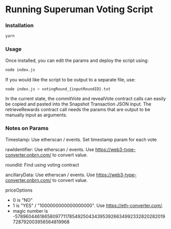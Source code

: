 # Running Superuman Voting Script

### Installation

```bash
yarn
```

### Usage

Once installed, you can edit the params and deploy the script using:

```bash
node index.js
```

If you would like the script to be output to a separate file, use:

```bash
node index.js > votingRound_{inputRoundID}.txt
```

In the current state, the commitVote and revealVote contract calls can easily be copied and pasted into the Snapshot Transaction JSON input. The retrieveRewards contract call needs the params that are output to be manually input as arguments.

### Notes on Params

Timestamp: Use etherscan / events. Set timestamp param for each vote

rawIdentifier: Use etherscan / events. Use https://web3-type-converter.onbrn.com/ to convert value.

roundId: Find using voting contract

ancillaryData: Use etherscan / events. Use https://web3-type-converter.onbrn.com/ to convert value.

priceOptions
- 0 is "NO" 
- 1 is "YES" / "1000000000000000000". Use https://eth-converter.com/.
- magic number is -57896044618658097711785492504343953926634992332820282019728792003956564819968